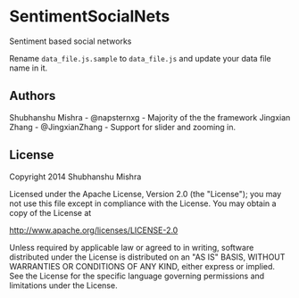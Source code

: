 SentimentSocialNets
===================

Sentiment based social networks


Rename `data_file.js.sample` to `data_file.js` and update your data file name in it.

Authors
-------
Shubhanshu Mishra - @napsternxg - Majority of the the framework
Jingxian Zhang - @JingxianZhang - Support for slider and zooming in. 

License
---------

Copyright 2014 Shubhanshu Mishra

Licensed under the Apache License, Version 2.0 (the "License");
you may not use this file except in compliance with the License.
You may obtain a copy of the License at

   http://www.apache.org/licenses/LICENSE-2.0

Unless required by applicable law or agreed to in writing, software
distributed under the License is distributed on an "AS IS" BASIS,
WITHOUT WARRANTIES OR CONDITIONS OF ANY KIND, either express or implied.
See the License for the specific language governing permissions and
limitations under the License.

